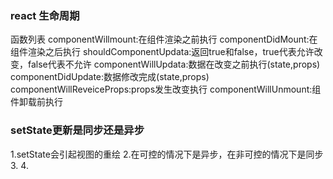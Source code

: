 ### react 生命周期
函数列表
  componentWillmount:在组件渲染之前执行
  componentDidMount:在组件渲染之后执行
  shouldComponentUpdata:返回true和false，true代表允许改变，false代表不允许
  componentWillUpdata:数据在改变之前执行(state,props)
  componentDidUpdate:数据修改完成(state,props)
  componentWillReveiceProps:props发生改变执行
  componentWillUnmount:组件卸载前执行

### setState更新是同步还是异步
  1.setState会引起视图的重绘
  2.在可控的情况下是异步，在非可控的情况下是同步
  3.
  4.
